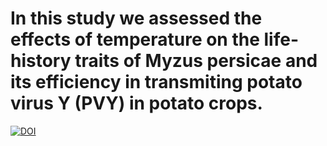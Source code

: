 # In this study we assessed the effects of temperature on the life-history traits of Myzus persicae and its efficiency in transmiting potato virus Y (PVY) in potato crops.

[![DOI](https://zenodo.org/badge/863225977.svg)](https://doi.org/10.5281/zenodo.13858882)

